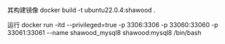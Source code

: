 ### 

其构建镜像
docker build -t ubuntu22.0.4:shawood .

运行
docker run -itd --privileged=true -p 3306:3306 -p 33060:33060 -p 33061:33061 --name shawood_mysql8  shawood:mysql8 /bin/bash


